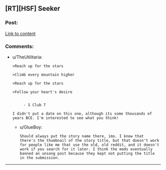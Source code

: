 ## [RT][HSF] Seeker

### Post:

[Link to content](https://ascentuniverse.wordpress.com/2018/08/30/seeker/)

### Comments:

- u/TheUtilitaria:
  ```
  >Reach up for the stars

  >Climb every mountain higher 

  >Reach up for the stars 

  >Follow your heart's desire 


       - S Club 7

  I didn't put a date on this one, although its some thousands of years BCE. I'm interested to see what you think!
  ```

  - u/GlueBoy:
    ```
    Should always put the story name there, imo. I know that there's the thumbnail of the story title, but that doesn't work for people like me that use the old, old reddit, and it doesn't work if you search for it later. I think the mods eventually banned an unsong post because they kept not putting the title in the submission.
    ```

---

